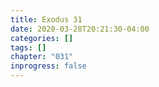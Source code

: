 ```yaml
---
title: Exodus 31
date: 2020-03-28T20:21:30-04:00
categories: []
tags: []
chapter: "031"
inprogress: false
---
```


